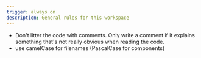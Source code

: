 ```yaml
---
trigger: always on
description: General rules for this workspace
---
```


- Don't litter the code with comments. Only write a comment if it explains something that's not really obvious when reading the code.
- use camelCase for filenames (PascalCase for components)
